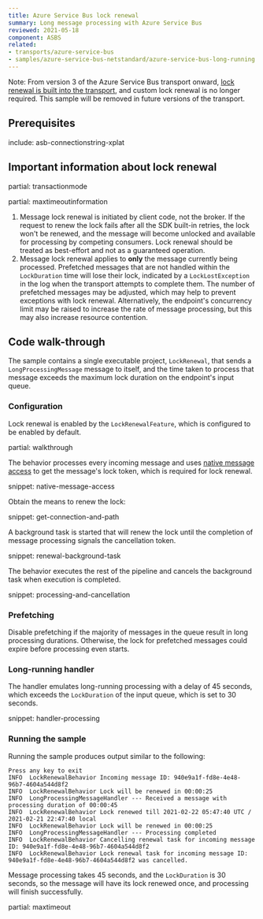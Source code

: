 ```yaml
---
title: Azure Service Bus lock renewal
summary: Long message processing with Azure Service Bus
reviewed: 2021-05-18
component: ASBS
related:
- transports/azure-service-bus
- samples/azure-service-bus-netstandard/azure-service-bus-long-running
---
```


Note: From version 3 of the Azure Service Bus transport onward, [lock renewal is built into the transport](/transports/azure-service-bus/configuration.md#lock-renewal), and custom lock renewal is no longer required. This sample will be removed in future versions of the transport.

## Prerequisites

include: asb-connectionstring-xplat

## Important information about lock renewal

partial: transactionmode

partial: maxtimeoutinformation

1. Message lock renewal is initiated by client code, not the broker. If the request to renew the lock fails after all the SDK built-in retries, the lock won't be renewed, and the message will become unlocked and available for processing by competing consumers. Lock renewal should be treated as best-effort and not as a guaranteed operation.
1. Message lock renewal applies to **only** the message currently being processed. Prefetched messages that are not handled within the `LockDuration` time will lose their lock, indicated by a `LockLostException` in the log when the transport attempts to complete them. The number of prefetched messages may be adjusted, which may help to prevent exceptions with lock renewal. Alternatively, the endpoint's concurrency limit may be raised to increase the rate of message processing, but this may also increase resource contention.

## Code walk-through

The sample contains a single executable project, `LockRenewal`, that sends a `LongProcessingMessage` message to itself, and the time taken to process that message exceeds the maximum lock duration on the endpoint's input queue.

### Configuration

Lock renewal is enabled by the `LockRenewalFeature`, which is configured to be enabled by default.

partial: walkthrough

The behavior processes every incoming message and uses [native message access](/transports/azure-service-bus/native-message-access.md) to get the message's lock token, which is required for lock renewal.

snippet: native-message-access

Obtain the means to renew the lock:

snippet: get-connection-and-path

A background task is started that will renew the lock until the completion of message processing signals the cancellation token.

snippet: renewal-background-task

The behavior executes the rest of the pipeline and cancels the background task when execution is completed.

snippet: processing-and-cancellation

### Prefetching

Disable prefetching if the majority of messages in the queue result in long processing durations. Otherwise, the lock for prefetched messages could expire before processing even starts.

### Long-running handler

The handler emulates long-running processing with a delay of 45 seconds, which exceeds the `LockDuration` of the input queue, which is set to 30 seconds.

snippet: handler-processing

### Running the sample

Running the sample produces output similar to the following:

```text
Press any key to exit
INFO  LockRenewalBehavior Incoming message ID: 940e9a1f-fd8e-4e48-96b7-4604a544d8f2
INFO  LockRenewalBehavior Lock will be renewed in 00:00:25
INFO  LongProcessingMessageHandler --- Received a message with processing duration of 00:00:45
INFO  LockRenewalBehavior Lock renewed till 2021-02-22 05:47:40 UTC / 2021-02-21 22:47:40 local
INFO  LockRenewalBehavior Lock will be renewed in 00:00:25
INFO  LongProcessingMessageHandler --- Processing completed
INFO  LockRenewalBehavior Cancelling renewal task for incoming message ID: 940e9a1f-fd8e-4e48-96b7-4604a544d8f2
INFO  LockRenewalBehavior Lock renewal task for incoming message ID: 940e9a1f-fd8e-4e48-96b7-4604a544d8f2 was cancelled.
```

Message processing takes 45 seconds, and the `LockDuration` is 30 seconds, so the message will have its lock renewed once, and processing will finish successfully.

partial: maxtimeout